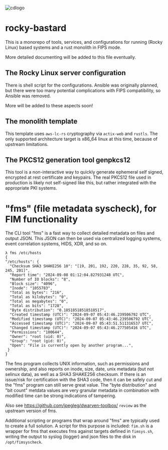 ![cdlogo](https://carefuldata.com/images/cdlogo.png)

# rocky-bastard

This is a monorepo of tools, services, and configurations for running (Rocky Linux) based systems and a rust monolith in FIPS mode.

More detailed documenting will be added to this file eventually.

## The Rocky Linux server configuration

There is shell script for the configurations. Ansible was originally planned, but there were too many potential complications with FIPS compatibility, so Ansible was removed.

More will be added to these aspects soon!

## The monolith template

This template uses `aws-lc-rs` cryptography via `actix-web` and `rustls`. The only supported architecture target is x86_64 linux at this time, because of upstream limitations.  

## The PKCS12 generation tool genpkcs12

This tool is a non-interactive way to quickly generate ephemeral self signed, encrypted at rest certificate and keypairs.
The real PKCS12 file used in production is likely not self-signed like this, but rather integrated with
the appropriate PKI systems.

# "fms" (file metadata syscheck), for FIM functionality

The CLI tool "fms" is a fast way to collect detailed metadata on files and output JSON.
This JSON can then be used via centralized logging systems, event correlation systems, HIDS, XDR, and so on.

```
λ fms /etc/hosts
{
"/etc/hosts": {
  "Checksum SHA3 SHAKE256 10": "[19, 201, 192, 220, 228, 35, 92, 58, 245, 201]",
  "Report time": "2024-09-08 01:12:04.827931248 UTC",
  "Number of IO blocks": "8",
  "Block size": "4096",
  "Inode": "1055783",
  "Total as bytes": "216",
  "Total as kilobytes": "0",
  "Total as megabytes": "0",
  "Total as bits": "1728",
  "Byte distribution": "0.18518518518518517",
  "Created timestamp (UTC)": "2024-09-07 05:43:46.239506792 UTC",
  "Modified timestamp (UTC)": "2024-09-07 05:43:46.239506792 UTC",
  "Accessed timestamp (UTC)": "2024-09-07 05:43:51.511316537 UTC",
  "Changed timestamp (UTC)": "2024-09-07 05:43:46.277505416 UTC",
  "Permissions": "100644",
  "Owner": "root (uid: 0)",
  "Group": "root (gid: 0)",
  "Open": "File is currently open by another program...",
 }
}
```

The fms program collects UNIX information, such as permissions and ownership, and also reports
on inode, size, date, unix metadata (but not selinux data), as well as a SHA3 SHAKE256 checksum.
If there is an issue/risk for certification with the SHA3 code, then it can be safely cut
and the "fms" program can still serve great value. The "byte distribution" and "bit count" metdata
values are very granular metadata in combination with modified time can be strong indications
of tampering.

Also see https://github.com/jpegleg/dwarven-toolbox/ `review` as the upstream version of fms.

Additional scripting or programs that wrap around "fms" are typically used to create a full solution.
A script for this purpose is included: `fim.sh` is a wrapper for fms that executes fms against targets
defined in `fimsys.sh`, writing the output to syslog (logger) and json files to the disk in `/opt/fimsyscheck`.
